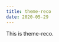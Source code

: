```yaml
---
title: theme-reco
date: 2020-05-29
---
```


This is theme-reco.

<template>
<web-site msg="hello word"></web-site>

<div class="ppp" v-for="item in list" :key="item._id">{{item.name}}</div>
<button @click="handleClick">点击</button>
</template>

<script>
import axios from 'axios';
import WebSite from "../../.vuepress/components/webSite";
export default {
    components: {WebSite},
    data() {
      return {
        msg: 'Welcome to Your Vue.js App',
        list:[]
      }
    },
    created() {
         
    },
    methods: {
      handleClick() {
        axios.get('https://fc-mp-658bcd09-92b6-4dcc-af92-01d5099c282e.next.bspapp.com/getList/handleGetRemark?unionid=oERK55jGiZ-S2gZYCLnov3wseBbE').then(res => {
          this.list = res.data.data;
        })
      }
    }
}
</script>

<style spoced>
.ppp {
  color: red;
}
</style>
